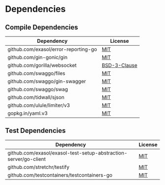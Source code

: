 <!-- @formatter:off -->
# Dependencies

## Compile Dependencies

| Dependency                           | License           |
| ------------------------------------ | ----------------- |
| github.com/exasol/error-reporting-go | [MIT][0]          |
| github.com/gin-gonic/gin             | [MIT][1]          |
| github.com/gorilla/websocket         | [BSD-3-Clause][2] |
| github.com/swaggo/files              | [MIT][3]          |
| github.com/swaggo/gin-swagger        | [MIT][4]          |
| github.com/swaggo/swag               | [MIT][5]          |
| github.com/tidwall/sjson             | [MIT][6]          |
| github.com/ulule/limiter/v3          | [MIT][7]          |
| gopkg.in/yaml.v3                     | [MIT][8]          |

## Test Dependencies

| Dependency                                                       | License   |
| ---------------------------------------------------------------- | --------- |
| github.com/exasol/exasol-test-setup-abstraction-server/go-client | [MIT][9]  |
| github.com/stretchr/testify                                      | [MIT][10] |
| github.com/testcontainers/testcontainers-go                      | [MIT][11] |

[0]: https://github.com/exasol/error-reporting-go/blob/v0.2.0/LICENSE
[1]: https://github.com/gin-gonic/gin/blob/v1.9.1/LICENSE
[2]: https://github.com/gorilla/websocket/blob/v1.5.1/LICENSE
[3]: https://github.com/swaggo/files/blob/v1.0.1/LICENSE
[4]: https://github.com/swaggo/gin-swagger/blob/v1.6.0/LICENSE
[5]: https://github.com/swaggo/swag/blob/v1.16.2/license
[6]: https://github.com/tidwall/sjson/blob/v1.2.5/LICENSE
[7]: https://github.com/ulule/limiter/blob/v3.11.2/LICENSE
[8]: https://github.com/go-yaml/yaml/blob/v3.0.1/LICENSE
[9]: https://github.com/exasol/exasol-test-setup-abstraction-server/blob/HEAD/go-client/LICENSE
[10]: https://github.com/stretchr/testify/blob/v1.8.4/LICENSE
[11]: https://github.com/testcontainers/testcontainers-go/blob/HEAD/LICENSE
